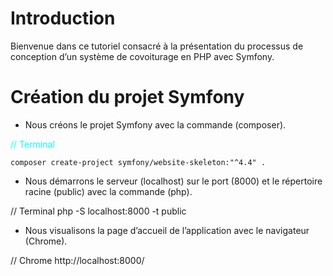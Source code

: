# Introduction

Bienvenue dans ce tutoriel consacré à la présentation du processus de 
conception d’un système de covoiturage en PHP avec Symfony.

# Création du projet Symfony

* Nous créons le projet Symfony avec la commande (composer).

<span style="color:aqua">// Terminal</span>
```
composer create-project symfony/website-skeleton:"^4.4" .
```

* Nous démarrons le serveur (localhost) sur le port (8000) et le répertoire racine (public) avec la commande (php).

// Terminal
php -S localhost:8000 -t public

* Nous visualisons la page d’accueil de l’application avec le navigateur (Chrome).

// Chrome
http://localhost:8000/

